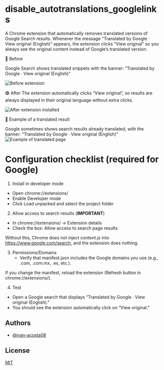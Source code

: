 # disable_autotranslations_googlelinks
A Chrome extension that automatically removes translated versions of Google Search results. Whenever the message “Translated by Google · View original (English)” appears, the extension clicks “View original” so you always see the original content instead of Google’s translated version.

🔴 Before

Google Search shows translated snippets with the banner:
“Translated by Google · View original (English)”

![Before extension](https://res.cloudinary.com/dvootznkb/image/upload/v1756552549/015d9ec7-d3d2-4bff-807e-b6f5eb16274b.png)

🟢 After
The extension automatically clicks “View original”, so results are always displayed in their original language without extra clicks.

![After extension installed](https://res.cloudinary.com/dvootznkb/image/upload/v1756552551/d885eadf-84c0-4018-9c13-e9173f8b7d33.png)

🔎 Example of a translated result

Google sometimes shows search results already translated, with the banner:
“Translated by Google · View original (English)”
![Example of translated page](https://res.cloudinary.com/dvootznkb/image/upload/v1756552718/41476dd3-0d27-4aca-a68f-51021489802c.png)

# Configuration checklist (required for Google)
1. Install in developer mode
 - Open chrome://extensions/
 - Enable Developer mode 
 - Click Load unpacked and select the project folder
2. Allow access to search results (**IMPORTANT**)
 - In chrome://extensions/ → Extension details
 - Check the box: Allow access to search page results

Without this, Chrome does not inject content.js into https://www.google.com/search, and the extension does nothing.

3. Permissions/Domains
    - Verify that manifest.json includes the Google domains you use (e.g., .com, .com.mx, .es, etc.).

If you change the manifest, reload the extension (Refresh button in chrome://extensions/).

4. Test
 - Open a Google search that displays “Translated by Google · View original (English).”
 - You should see the extension automatically click on “View original.”

## Authors
- [@ivan-acosta08](https://www.github.com/ivan-acosta08)


## License

[MIT](https://choosealicense.com/licenses/mit/)

